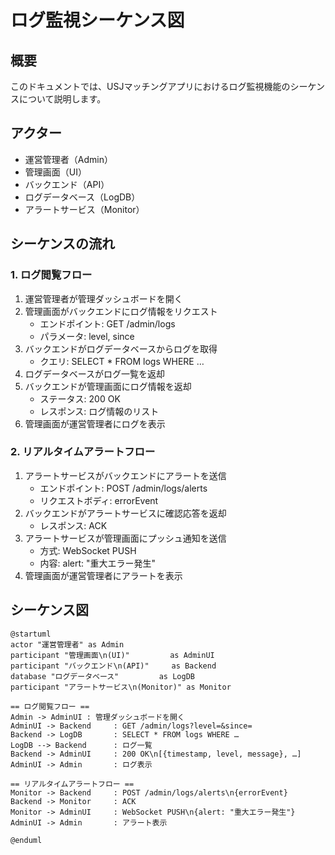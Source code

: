 # ログ監視シーケンス図

## 概要
このドキュメントでは、USJマッチングアプリにおけるログ監視機能のシーケンスについて説明します。

## アクター
- 運営管理者（Admin）
- 管理画面（UI）
- バックエンド（API）
- ログデータベース（LogDB）
- アラートサービス（Monitor）

## シーケンスの流れ

### 1. ログ閲覧フロー
1. 運営管理者が管理ダッシュボードを開く
2. 管理画面がバックエンドにログ情報をリクエスト
   - エンドポイント: GET /admin/logs
   - パラメータ: level, since
3. バックエンドがログデータベースからログを取得
   - クエリ: SELECT * FROM logs WHERE …
4. ログデータベースがログ一覧を返却
5. バックエンドが管理画面にログ情報を返却
   - ステータス: 200 OK
   - レスポンス: ログ情報のリスト
6. 管理画面が運営管理者にログを表示

### 2. リアルタイムアラートフロー
1. アラートサービスがバックエンドにアラートを送信
   - エンドポイント: POST /admin/logs/alerts
   - リクエストボディ: errorEvent
2. バックエンドがアラートサービスに確認応答を返却
   - レスポンス: ACK
3. アラートサービスが管理画面にプッシュ通知を送信
   - 方式: WebSocket PUSH
   - 内容: alert: "重大エラー発生"
4. 管理画面が運営管理者にアラートを表示

## シーケンス図
```plantuml
@startuml
actor "運営管理者" as Admin
participant "管理画面\n(UI)"         as AdminUI
participant "バックエンド\n(API)"     as Backend
database "ログデータベース"         as LogDB
participant "アラートサービス\n(Monitor)" as Monitor

== ログ閲覧フロー ==
Admin -> AdminUI : 管理ダッシュボードを開く
AdminUI -> Backend     : GET /admin/logs?level=&since=
Backend -> LogDB       : SELECT * FROM logs WHERE …
LogDB --> Backend      : ログ一覧
Backend -> AdminUI     : 200 OK\n[{timestamp, level, message}, …]
AdminUI -> Admin       : ログ表示

== リアルタイムアラートフロー ==
Monitor -> Backend     : POST /admin/logs/alerts\n{errorEvent}
Backend -> Monitor     : ACK
Monitor -> AdminUI     : WebSocket PUSH\n{alert: "重大エラー発生"}
AdminUI -> Admin       : アラート表示

@enduml
``` 